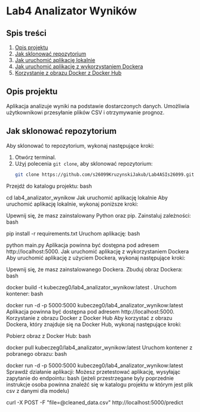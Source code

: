 # Lab4 Analizator Wyników

## Spis treści
1. [Opis projektu](#opis-projektu)
2. [Jak sklonować repozytorium](#jak-sklonować-repozytorium)
3. [Jak uruchomić aplikację lokalnie](#jak-uruchomić-aplikację-lokalnie)
4. [Jak uruchomić aplikację z wykorzystaniem Dockera](#jak-uruchomić-aplikację-z-wykorzystaniem-dockera)
5. [Korzystanie z obrazu Docker z Docker Hub](#korzystanie-z-obrazu-docker-z-docker-hub)

## Opis projektu
Aplikacja analizuje wyniki na podstawie dostarczonych danych. Umożliwia użytkownikowi przesyłanie plików CSV i otrzymywanie prognoz.

## Jak sklonować repozytorium
Aby sklonować to repozytorium, wykonaj następujące kroki:

1. Otwórz terminal.
2. Użyj polecenia `git clone`, aby sklonować repozytorium:
   ```bash
   git clone https://github.com/s26099KruzynskiJakub/Lab4ASIs26099.git
Przejdź do katalogu projektu:
bash

cd lab4_analizator_wynikow
Jak uruchomić aplikację lokalnie
Aby uruchomić aplikację lokalnie, wykonaj poniższe kroki:

Upewnij się, że masz zainstalowany Python oraz pip.
Zainstaluj zależności:
bash

pip install -r requirements.txt
Uruchom aplikację:
bash

python main.py
Aplikacja powinna być dostępna pod adresem http://localhost:5000.
Jak uruchomić aplikację z wykorzystaniem Dockera
Aby uruchomić aplikację z użyciem Dockera, wykonaj następujące kroki:

Upewnij się, że masz zainstalowanego Dockera.
Zbuduj obraz Dockera:
bash

docker build -t kubeczeg0/lab4_analizator_wynikow:latest .
Uruchom kontener:
bash

docker run -d -p 5000:5000 kubeczeg0/lab4_analizator_wynikow:latest
Aplikacja powinna być dostępna pod adresem http://localhost:5000.
Korzystanie z obrazu Docker z Docker Hub
Aby korzystać z obrazu Dockera, który znajduje się na Docker Hub, wykonaj następujące kroki:

Pobierz obraz z Docker Hub:
bash

docker pull kubeczeg0/lab4_analizator_wynikow:latest
Uruchom kontener z pobranego obrazu:
bash

docker run -d -p 5000:5000 kubeczeg0/lab4_analizator_wynikow:latest
Sprawdź działanie aplikacji: Możesz przetestować aplikację, wysyłając zapytanie do endpointu:
bash
(jeżeli przestrzegane byly poprzednie instrukcje osoba powinna
 znaleźć się w katalogu projektu w którym jest plik csv z danymi dla modelu)

curl -X POST -F "file=@cleaned_data.csv" http://localhost:5000/predict
